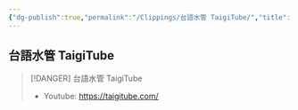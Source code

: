 ```yaml
---
{"dg-publish":true,"permalink":"/Clippings/台語水管 TaigiTube/","title":"台語水管 TaigiTube","tags":["#clippings","#Taigi","#🎞️Video"],"noteIcon":"3","updated":"2025-06-18T13:19:20.590+08:00"}
---
```


## 台語水管 TaigiTube

> [!DANGER] 台語水管 TaigiTube
> - Youtube: https://taigitube.com/
